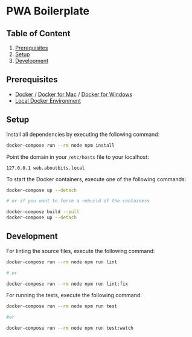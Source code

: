 # PWA Boilerplate

## Table of Content

1. [Prerequisites](#prerequisites)
2. [Setup](#setup)
3. [Development](#development)

## Prerequisites

- [Docker](https://www.docker.com) / [Docker for Mac](https://docs.docker.com/docker-for-mac/) / [Docker for Windows](https://docs.docker.com/docker-for-windows/)
- [Local Docker Environment](https://github.com/aboutbits/local-environment)

## Setup

Install all dependencies by executing the following command:

```bash
docker-compose run --rm node npm install
```

Point the domain in your `/etc/hosts` file to your localhost:

```
127.0.0.1 web.aboutbits.local
```

To start the Docker containers, execute one of the following commands:

```bash
docker-compose up --detach

# or if you want to force a rebuild of the containers

docker-compose build --pull
docker-compose up --detach
```

## Development

For linting the source files, execute the following command:

```bash
docker-compose run --rm node npm run lint

# or

docker-compose run --rm node npm run lint:fix
```

For running the tests, execute the following command:

```bash
docker-compose run --rm node npm run test

#or

docker-compose run --rm node npm run test:watch
```
